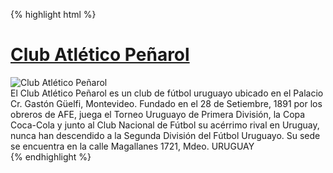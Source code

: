 {% highlight html %}
<div itemscope itemtype="http://schema.org/SportsTeam">
  <a href="http://www.chelseafc.com/" itemprop="url">
    <h1 itemprop="name">Club Atlético Peñarol</h1>
  </a>
  <img src="http://tillhörpeñarol.tk/images/g4872.png" itemprop="image" alt="Club Atlético Peñarol" /> 
  <div itempprop="description">
    El Club Atlético Peñarol es un club de fútbol uruguayo ubicado en el  
    <span itemprop="location" itemscope itemtype="http://schema.org/PostalAddress">
      <span itemprop="addressRegion">Palacio Cr. Gastón Güelfi</span>, 
      <span itemprop="addressLocality">Montevideo</span>. 
    </span>
    Fundado en <span itemprop="foundingDate">el 28 de Setiembre, 1891</span> por
    <span itemprop="founder" itemscope itemtype="http://schema.org/Organization">
      <span itemprop="name">los obreros de AFE</span>,
    </span>
    juega el Torneo Uruguayo de Primera División, la Copa Coca-Cola y junto al Club Nacional de Fútbol 
    su acérrimo rival en Uruguay, nunca han descendido a la Segunda División del Fútbol Uruguayo.
	Su sede se encuentra en la calle Magallanes 1721, Mdeo. URUGUAY
  </div>
</div>
{% endhighlight %}
